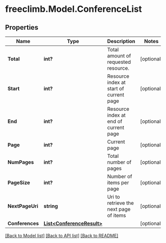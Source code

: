 # freeclimb.Model.ConferenceList

## Properties

Name | Type | Description | Notes
------------ | ------------- | ------------- | -------------
**Total** | **int?** | Total amount of requested resource. | [optional] 
**Start** | **int?** | Resource index at start of current page | [optional] 
**End** | **int?** | Resource index at end of current page | [optional] 
**Page** | **int?** | Current page | [optional] 
**NumPages** | **int?** | Total number of pages | [optional] 
**PageSize** | **int?** | Number of items per page | [optional] 
**NextPageUri** | **string** | Uri to retrieve the next page of items | [optional] 
**Conferences** | [**List&lt;ConferenceResult&gt;**](ConferenceResult.md) |  | [optional] 

[[Back to Model list]](../README.md#documentation-for-models) [[Back to API list]](../README.md#documentation-for-api-endpoints) [[Back to README]](../README.md)

